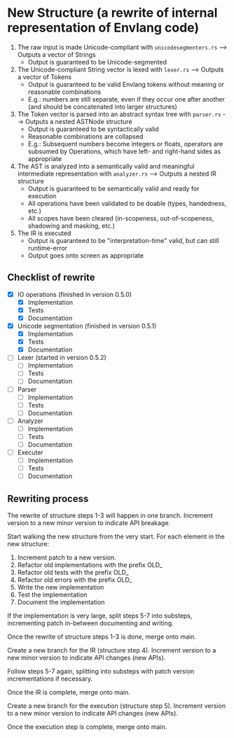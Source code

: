 # New Structure (a rewrite of internal representation of Envlang code)

1. The raw input is made Unicode-compliant with `unicodesegmenters.rs` --> Outputs a vector of Strings
    - Output is guaranteed to be Unicode-segmented
2. The Unicode-compliant String vector is lexed with `lexer.rs` --> Outputs a vector of Tokens
    - Output is guaranteed to be valid Envlang tokens without meaning or reasonable combinations
    - E.g.: numbers are still separate, even if they occur one after another (and should be concatenated into larger structures)
3. The Token vector is parsed into an abstract syntax tree with `parser.rs` --> Outputs a nested ASTNode structure
    - Output is guaranteed to be syntactically valid
    - Reasonable combinations are collapsed
    - E.g.: Subsequent numbers become integers or floats, operators are subsumed by Operations, which have left- and right-hand sides as appropriate
4. The AST is analyzed into a semantically valid and meaningful intermediate representation with `analyzer.rs` --> Outputs a nested IR structure
    - Output is guaranteed to be semantically valid and ready for execution
    - All operations have been validated to be doable (types, handedness, etc.)
    - All scopes have been cleared (in-scopeness, out-of-scopeness, shadowing and masking, etc.)
5. The IR is executed 
    - Output is guaranteed to be "interpretation-time" valid, but can still runtime-error
    - Output goes onto screen as appropriate

## Checklist of rewrite

- [x] IO operations (finished in version 0.5.0)
    - [x] Implementation
    - [x] Tests
    - [x] Documentation
- [x] Unicode segmentation (finished in version 0.5.1)
    - [x] Implementation
    - [x] Tests
    - [x] Documentation
- [ ] Lexer (started in version 0.5.2)
    - [ ] Implementation
    - [ ] Tests
    - [ ] Documentation
- [ ] Parser
    - [ ] Implementation
    - [ ] Tests
    - [ ] Documentation
- [ ] Analyzer
    - [ ] Implementation
    - [ ] Tests
    - [ ] Documentation
- [ ] Executer
    - [ ] Implementation
    - [ ] Tests
    - [ ] Documentation

## Rewriting process

The rewrite of structure steps 1-3 will happen in one branch. Increment version to a new minor version to indicate API breakage.

Start walking the new structure from the very start. For each element in the new structure:
1. Increment patch to a new version.
2. Refactor old implementations with the prefix OLD_
3. Refactor old tests with the prefix OLD_
4. Refactor old errors with the prefix OLD_
5. Write the new implementation
6. Test the implementation
7. Document the implementation

If the implementation is very large, split steps 5-7 into substeps, incrementing patch in-between documenting and writing.

Once the rewrite of structure steps 1-3 is done, merge onto main.

Create a new branch for the IR (structure step 4). Increment version to a new minor version to indicate API changes (new APIs).

Follow steps 5-7 again, splitting into substeps with patch version incrementations if necessary.

Once the IR is complete, merge onto main.

Create a new branch for the execution (structure step 5). Increment version to a new minor version to indicate API changes (new APIs).

Once the execution step is complete, merge onto main.

